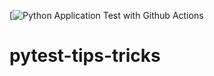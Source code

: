 [![Python Application Test with Github Actions](https://github.com/pfzlama/pytest-tips-tricks/blob/main/.github/workflows/testing-ci.yml)

# pytest-tips-tricks
